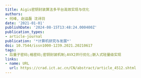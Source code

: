 ```yaml
---
title: Aigis密钥封装算法多平台高效实现与优化
authors:
- 何峰, 赵运磊 沈诗羽
date: '2021-01-01'
publishDate: '2024-08-15T13:48:24.000400Z'
publication_types:
- article-journal
publication: '*计算机研究与发展*'
doi: 10.7544/issn1000-1239.2021.20210617
tags:
- 后量子密码;格密码;密钥封装机制;AVX2并行优化;嵌入式轻量级实现
links:
- name: URL
  url: https://crad.ict.ac.cn/CN/abstract/article_4512.shtml
---
```

